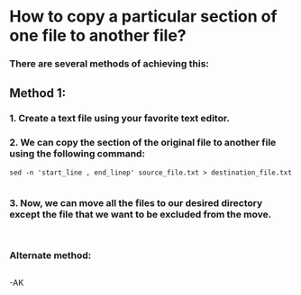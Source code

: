 # How to copy a particular section of one file to another file?

### There are several methods of achieving this:
## Method 1:
### 1. Create a text file using your favorite text editor.
### 2. We can copy the section of the original file to another file using the following command:
```
sed -n 'start_line , end_linep' source_file.txt > destination_file.txt
```
![]()<br>
### 3. Now, we can move all the files to our desired directory except the file that we want to be excluded from the move.
```

```
![]()<br>
### Alternate method: 
```

```

-AK

